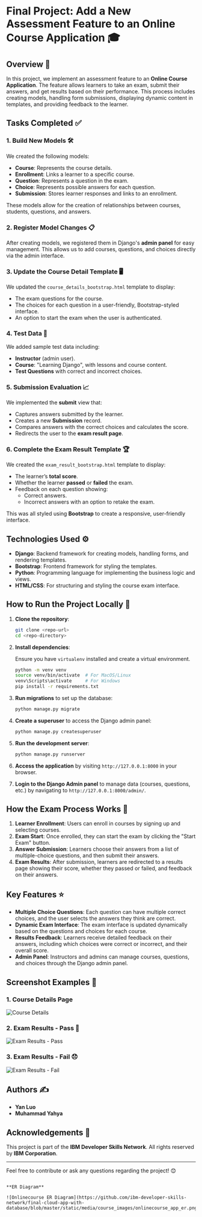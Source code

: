 
# Final Project: Add a New Assessment Feature to an Online Course Application 🎓

## Overview 🌟

In this project, we implement an assessment feature to an **Online Course Application**. The feature allows learners to take an exam, submit their answers, and get results based on their performance. This process includes creating models, handling form submissions, displaying dynamic content in templates, and providing feedback to the learner.

## Tasks Completed ✅

### 1. **Build New Models** 🛠️
We created the following models:
- **Course**: Represents the course details.
- **Enrollment**: Links a learner to a specific course.
- **Question**: Represents a question in the exam.
- **Choice**: Represents possible answers for each question.
- **Submission**: Stores learner responses and links to an enrollment.

These models allow for the creation of relationships between courses, students, questions, and answers.

### 2. **Register Model Changes** 📋
After creating models, we registered them in Django's **admin panel** for easy management. This allows us to add courses, questions, and choices directly via the admin interface.

### 3. **Update the Course Detail Template** 🖥️
We updated the `course_details_bootstrap.html` template to display:
- The exam questions for the course.
- The choices for each question in a user-friendly, Bootstrap-styled interface.
- An option to start the exam when the user is authenticated.

### 4. **Test Data** 🧪
We added sample test data including:
- **Instructor** (admin user).
- **Course**: "Learning Django", with lessons and course content.
- **Test Questions** with correct and incorrect choices.

### 5. **Submission Evaluation** 📈
We implemented the **submit** view that:
- Captures answers submitted by the learner.
- Creates a new **Submission** record.
- Compares answers with the correct choices and calculates the score.
- Redirects the user to the **exam result page**.

### 6. **Complete the Exam Result Template** 🏆
We created the `exam_result_bootstrap.html` template to display:
- The learner’s **total score**.
- Whether the learner **passed** or **failed** the exam.
- Feedback on each question showing:
  - Correct answers.
  - Incorrect answers with an option to retake the exam.

This was all styled using **Bootstrap** to create a responsive, user-friendly interface.

## Technologies Used ⚙️

- **Django**: Backend framework for creating models, handling forms, and rendering templates.
- **Bootstrap**: Frontend framework for styling the templates.
- **Python**: Programming language for implementing the business logic and views.
- **HTML/CSS**: For structuring and styling the course exam interface.

## How to Run the Project Locally 🚀

1. **Clone the repository**:

   ```bash
   git clone <repo-url>
   cd <repo-directory>
   ```

2. **Install dependencies**:

   Ensure you have `virtualenv` installed and create a virtual environment.

   ```bash
   python -m venv venv
   source venv/bin/activate  # For MacOS/Linux
   venv\Scripts\activate     # For Windows
   pip install -r requirements.txt
   ```

3. **Run migrations** to set up the database:

   ```bash
   python manage.py migrate
   ```

4. **Create a superuser** to access the Django admin panel:

   ```bash
   python manage.py createsuperuser
   ```

5. **Run the development server**:

   ```bash
   python manage.py runserver
   ```

6. **Access the application** by visiting `http://127.0.0.1:8000` in your browser.

7. **Login to the Django Admin panel** to manage data (courses, questions, etc.) by navigating to `http://127.0.0.1:8000/admin/`.

## How the Exam Process Works 📝

1. **Learner Enrollment**: Users can enroll in courses by signing up and selecting courses.
2. **Exam Start**: Once enrolled, they can start the exam by clicking the "Start Exam" button.
3. **Answer Submission**: Learners choose their answers from a list of multiple-choice questions, and then submit their answers.
4. **Exam Results**: After submission, learners are redirected to a results page showing their score, whether they passed or failed, and feedback on their answers.

## Key Features ⭐

- **Multiple Choice Questions**: Each question can have multiple correct choices, and the user selects the answers they think are correct.
- **Dynamic Exam Interface**: The exam interface is updated dynamically based on the questions and choices for each course.
- **Results Feedback**: Learners receive detailed feedback on their answers, including which choices were correct or incorrect, and their overall score.
- **Admin Panel**: Instructors and admins can manage courses, questions, and choices through the Django admin panel.

## Screenshot Examples 📸

### 1. **Course Details Page**
![Course Details](screenshots/course_details.png)

### 2. **Exam Results - Pass** 🎉
![Exam Results - Pass](screenshots/exam_results_pass.png)

### 3. **Exam Results - Fail** 😞
![Exam Results - Fail](screenshots/exam_results_fail.png)

## Authors ✍️

- **Yan Luo**
- **Muhammad Yahya**

## Acknowledgements 🤝

This project is part of the **IBM Developer Skills Network**. All rights reserved by **IBM Corporation**.

---

Feel free to contribute or ask any questions regarding the project! 😊
```

**ER Diagram**

![Onlinecourse ER Diagram](https://github.com/ibm-developer-skills-network/final-cloud-app-with-database/blob/master/static/media/course_images/onlinecourse_app_er.png)
